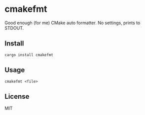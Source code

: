 # cmakefmt
Good enough (for me) CMake auto formatter. No settings, prints to STDOUT.

## Install
```
cargo install cmakefmt
```

## Usage
```
cmakefmt <file>
```

## License
MIT